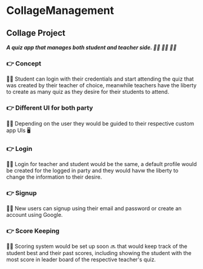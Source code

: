 # CollageManagement
## Collage Project
***A quiz app that manages both student and teacher side. 🧑‍🎓 👨‍🏫 👩‍🏫***

### 👉  Concept
💁‍♀️  Student can login with their credentials and start attending the quiz that was created by their teacher of choice,
meanwhile teachers have the liberty to create as many quiz as they desire for their students to attend.

### 👉 Different UI for both party
💁‍♀️ Depending on the user they would be guided to their respective custom app UIs 🖥️  

### 👉 Login
💁‍♀️ Login for teacher and student would be the same, a default profile would be created for the logged in party 
and they would havw the liberty to change the information to their desire.

### 👉 Signup
💁‍♀️ New users can signup using their email and password or create an account using Google.

### 👉  Score Keeping
💁‍♀️ Scoring system would be set up soon 🔜 that would keep track of the student best and their past scores,
including showing the student with the most score in leader board of the respective teacher's quiz.
